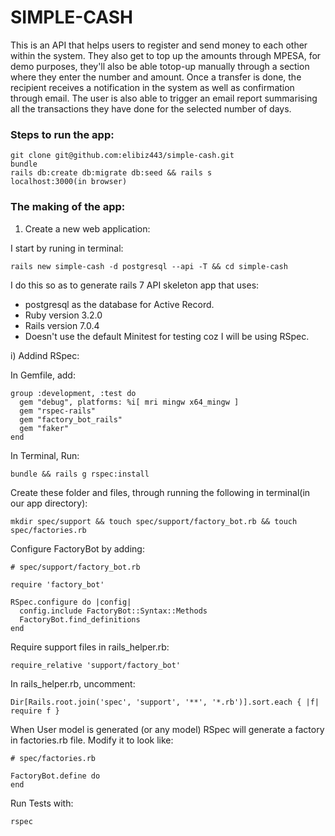 # SIMPLE-CASH

This is an API that helps users to register and send money to each other within the system. They also get to top up the amounts through MPESA, for demo purposes, they'll also be able totop-up manually through a section where they enter the number and amount. Once a transfer is done, the recipient receives a notification in the system as well as confirmation through email. The user is also able to trigger an email report summarising all the transactions they have done for the selected number of days.

### Steps to run the app:
```
git clone git@github.com:elibiz443/simple-cash.git
bundle
rails db:create db:migrate db:seed && rails s
localhost:3000(in browser)
```

### The making of the app:

1. Create a new web application:

I start by runing in terminal:
```
rails new simple-cash -d postgresql --api -T && cd simple-cash
```
I do this so as to generate rails 7 API skeleton app that uses:

* postgresql as the database for Active Record.
* Ruby version 3.2.0
* Rails version 7.0.4
* Doesn't use the default Minitest for testing coz I will be using RSpec.


i) Addind RSpec:

In Gemfile, add:
```
group :development, :test do
  gem "debug", platforms: %i[ mri mingw x64_mingw ]
  gem "rspec-rails"
  gem "factory_bot_rails"
  gem "faker"
end
```
In Terminal, Run:
```
bundle && rails g rspec:install
```

Create these folder and files, through running the following in terminal(in our app directory):
```
mkdir spec/support && touch spec/support/factory_bot.rb && touch spec/factories.rb
```

Configure FactoryBot by adding:
```
# spec/support/factory_bot.rb

require 'factory_bot'

RSpec.configure do |config|
  config.include FactoryBot::Syntax::Methods
  FactoryBot.find_definitions
end
```

Require support files in rails_helper.rb:
```
require_relative 'support/factory_bot'
```

In rails_helper.rb, uncomment:
```
Dir[Rails.root.join('spec', 'support', '**', '*.rb')].sort.each { |f| require f }
```
When User model is generated (or any model) RSpec will generate a factory in factories.rb file. Modify it to look like:
```
# spec/factories.rb

FactoryBot.define do
end
```

Run Tests with:
```
rspec
```

